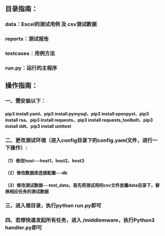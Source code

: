 ## 目录指南：

### data：Excel的测试用例 及 csv测试数据

### reports：测试报告

### testcases：用例方法

### run.py：运行的主程序


## 操作指南：

### 一、需安装以下： 
#### pip3 install yaml、pip3 install pymysql、pip3 install openpyxl、pip3 install rsa、pip3 install requests、pip3 install requests_toolbelt、pip3 install ddt、pip3 install unittest

### 二、更改测试环境（进入config目录下的config.yaml文件，进行一下操作）:
#### （1）修改host---host1、host2、host3
#### （2）修改数据库连接配置---db
#### （3）修改测试数据---test_data，首先将测试用的csv文件放置data目录下，替换相应任务的测试数据

### 三、进入根目录，执行python run.py即可

### 四、若想快速发起所有任务，进入 /middlemware，执行Python3 handler.py即可
